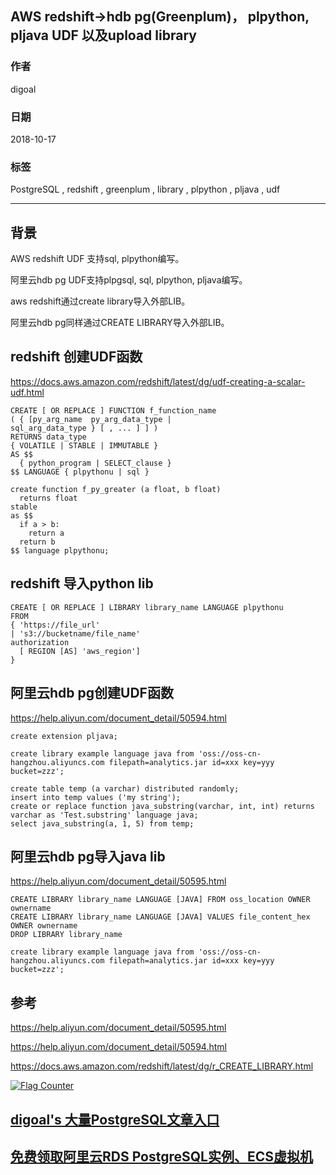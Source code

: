 ## AWS redshift->hdb pg(Greenplum)， plpython, pljava UDF 以及upload library    
                                                               
### 作者                                                               
digoal                                                               
                                                               
### 日期                                                               
2018-10-17                                                             
                                                               
### 标签                                                               
PostgreSQL , redshift , greenplum , library , plpython , pljava , udf  
                                                               
----                                                               
                                                               
## 背景   
AWS redshift UDF 支持sql, plpython编写。  
  
阿里云hdb pg UDF支持plpgsql, sql, plpython, pljava编写。   
  
aws redshift通过create library导入外部LIB。  
  
阿里云hdb pg同样通过CREATE LIBRARY导入外部LIB。  
  
## redshift 创建UDF函数  
https://docs.aws.amazon.com/redshift/latest/dg/udf-creating-a-scalar-udf.html  
  
```  
CREATE [ OR REPLACE ] FUNCTION f_function_name   
( { [py_arg_name  py_arg_data_type |  
sql_arg_data_type } [ , ... ] ] )  
RETURNS data_type  
{ VOLATILE | STABLE | IMMUTABLE }     
AS $$  
  { python_program | SELECT_clause }  
$$ LANGUAGE { plpythonu | sql }  
  
create function f_py_greater (a float, b float)  
  returns float  
stable  
as $$  
  if a > b:  
    return a  
  return b  
$$ language plpythonu;  
```  
  
## redshift 导入python lib  
  
```  
CREATE [ OR REPLACE ] LIBRARY library_name LANGUAGE plpythonu  
FROM  
{ 'https://file_url'  
| 's3://bucketname/file_name'  
authorization  
  [ REGION [AS] 'aws_region']  
}  
```  
  
## 阿里云hdb pg创建UDF函数  
https://help.aliyun.com/document_detail/50594.html  
  
```  
create extension pljava;  
  
create library example language java from 'oss://oss-cn-hangzhou.aliyuncs.com filepath=analytics.jar id=xxx key=yyy bucket=zzz';  
  
create table temp (a varchar) distributed randomly;  
insert into temp values ('my string');  
create or replace function java_substring(varchar, int, int) returns varchar as 'Test.substring' language java;  
select java_substring(a, 1, 5) from temp;  
```  
  
## 阿里云hdb pg导入java lib  
https://help.aliyun.com/document_detail/50595.html  
  
```  
CREATE LIBRARY library_name LANGUAGE [JAVA] FROM oss_location OWNER ownername  
CREATE LIBRARY library_name LANGUAGE [JAVA] VALUES file_content_hex OWNER ownername  
DROP LIBRARY library_name  
```  
  
```  
create library example language java from 'oss://oss-cn-hangzhou.aliyuncs.com filepath=analytics.jar id=xxx key=yyy bucket=zzz';  
```  
  
## 参考  
https://help.aliyun.com/document_detail/50595.html  
  
https://help.aliyun.com/document_detail/50594.html  
  
https://docs.aws.amazon.com/redshift/latest/dg/r_CREATE_LIBRARY.html  
  
  
<a rel="nofollow" href="http://info.flagcounter.com/h9V1"  ><img src="http://s03.flagcounter.com/count/h9V1/bg_FFFFFF/txt_000000/border_CCCCCC/columns_2/maxflags_12/viewers_0/labels_0/pageviews_0/flags_0/"  alt="Flag Counter"  border="0"  ></a>  
  
  
## [digoal's 大量PostgreSQL文章入口](https://github.com/digoal/blog/blob/master/README.md "22709685feb7cab07d30f30387f0a9ae")
  
  
## [免费领取阿里云RDS PostgreSQL实例、ECS虚拟机](https://free.aliyun.com/ "57258f76c37864c6e6d23383d05714ea")
  
